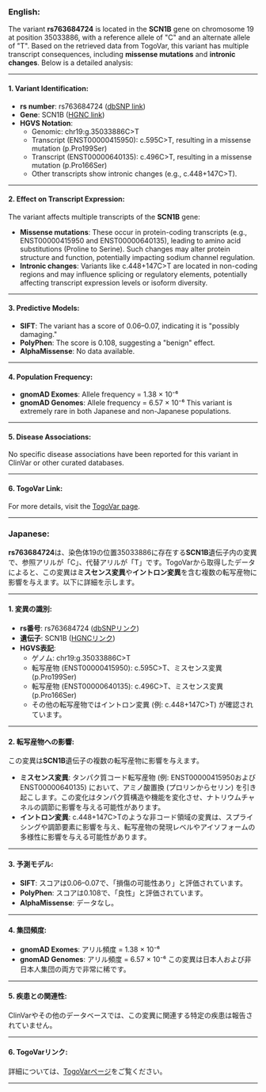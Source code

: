 ### English:
The variant **rs763684724** is located in the **SCN1B** gene on chromosome 19 at position 35033886, with a reference allele of "C" and an alternate allele of "T". Based on the retrieved data from TogoVar, this variant has multiple transcript consequences, including **missense mutations** and **intronic changes**. Below is a detailed analysis:

---

#### 1. **Variant Identification**:
- **rs number**: rs763684724 ([dbSNP link](https://identifiers.org/dbsnp/rs763684724))
- **Gene**: SCN1B ([HGNC link](https://www.genenames.org/data/gene-symbol-report/#!/hgnc_id/10586))
- **HGVS Notation**:
  - Genomic: chr19:g.35033886C>T
  - Transcript (ENST00000415950): c.595C>T, resulting in a missense mutation (p.Pro199Ser)
  - Transcript (ENST00000640135): c.496C>T, resulting in a missense mutation (p.Pro166Ser)
  - Other transcripts show intronic changes (e.g., c.448+147C>T).

---

#### 2. **Effect on Transcript Expression**:
The variant affects multiple transcripts of the **SCN1B** gene:
- **Missense mutations**: These occur in protein-coding transcripts (e.g., ENST00000415950 and ENST00000640135), leading to amino acid substitutions (Proline to Serine). Such changes may alter protein structure and function, potentially impacting sodium channel regulation.
- **Intronic changes**: Variants like c.448+147C>T are located in non-coding regions and may influence splicing or regulatory elements, potentially affecting transcript expression levels or isoform diversity.

---

#### 3. **Predictive Models**:
- **SIFT**: The variant has a score of 0.06–0.07, indicating it is "possibly damaging."
- **PolyPhen**: The score is 0.108, suggesting a "benign" effect.
- **AlphaMissense**: No data available.

---

#### 4. **Population Frequency**:
- **gnomAD Exomes**: Allele frequency = 1.38 × 10⁻⁶
- **gnomAD Genomes**: Allele frequency = 6.57 × 10⁻⁶
This variant is extremely rare in both Japanese and non-Japanese populations.

---

#### 5. **Disease Associations**:
No specific disease associations have been reported for this variant in ClinVar or other curated databases.

---

#### 6. **TogoVar Link**:
For more details, visit the [TogoVar page](https://togovar.org/variant/19-35033886-C-T).

---

### Japanese:
**rs763684724**は、染色体19の位置35033886に存在する**SCN1B**遺伝子内の変異で、参照アリルが「C」、代替アリルが「T」です。TogoVarから取得したデータによると、この変異は**ミスセンス変異**や**イントロン変異**を含む複数の転写産物に影響を与えます。以下に詳細を示します。

---

#### 1. **変異の識別**:
- **rs番号**: rs763684724 ([dbSNPリンク](https://identifiers.org/dbsnp/rs763684724))
- **遺伝子**: SCN1B ([HGNCリンク](https://www.genenames.org/data/gene-symbol-report/#!/hgnc_id/10586))
- **HGVS表記**:
  - ゲノム: chr19:g.35033886C>T
  - 転写産物 (ENST00000415950): c.595C>T、ミスセンス変異 (p.Pro199Ser)
  - 転写産物 (ENST00000640135): c.496C>T、ミスセンス変異 (p.Pro166Ser)
  - その他の転写産物ではイントロン変異 (例: c.448+147C>T) が確認されています。

---

#### 2. **転写産物への影響**:
この変異は**SCN1B**遺伝子の複数の転写産物に影響を与えます。
- **ミスセンス変異**: タンパク質コード転写産物 (例: ENST00000415950およびENST00000640135) において、アミノ酸置換 (プロリンからセリン) を引き起こします。この変化はタンパク質構造や機能を変化させ、ナトリウムチャネルの調節に影響を与える可能性があります。
- **イントロン変異**: c.448+147C>Tのような非コード領域の変異は、スプライシングや調節要素に影響を与え、転写産物の発現レベルやアイソフォームの多様性に影響を与える可能性があります。

---

#### 3. **予測モデル**:
- **SIFT**: スコアは0.06–0.07で、「損傷の可能性あり」と評価されています。
- **PolyPhen**: スコアは0.108で、「良性」と評価されています。
- **AlphaMissense**: データなし。

---

#### 4. **集団頻度**:
- **gnomAD Exomes**: アリル頻度 = 1.38 × 10⁻⁶
- **gnomAD Genomes**: アリル頻度 = 6.57 × 10⁻⁶
この変異は日本人および非日本人集団の両方で非常に稀です。

---

#### 5. **疾患との関連性**:
ClinVarやその他のデータベースでは、この変異に関連する特定の疾患は報告されていません。

---

#### 6. **TogoVarリンク**:
詳細については、[TogoVarページ](https://togovar.org/variant/19-35033886-C-T)をご覧ください。

---